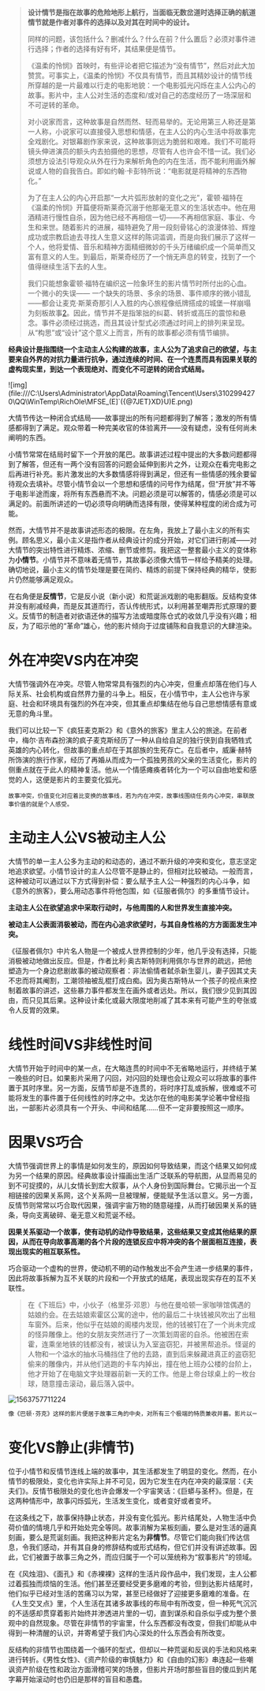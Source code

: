 > **设计情节是指在故事的危险地形上航行，当面临无数岔道时选择正确的航道情节就是作者对事件的选择以及对其在时间中的设计。**
>
> 同样的问题，该包括什么？删减什么？什么在前？什么置后？必须对事件进行选择；作者的选择有好有坏，其结果便是情节。
>
> 《温柔的怜悯》首映时，有些评论者把它描述为“没有情节”，然后对此大加赞赏。可事实上，《温柔的怜悯》不仅具有情节，而且其精妙设计的情节线所穿越的是一片最难以行走的电影地貌：一个电影弧光闪烁在主人公内心的故事。影片中，主人公对生活的态度和/或对自己的态度经历了一场深层和不可逆转的革命。
>
> 对小说家而言，这种故事是自然而然、轻而易举的。无论用第三人称还是第一人称，小说家可以直接侵入思想和情感，在主人公的内心生活中将故事完全戏剧化。对银幕剧作家来说，这种故事则远为脆弱和艰难。我们不可能将镜头伸进演员的额头内去拍摄他的思想，尽管有人也许会不惜一试。我们必须想方设法引导观众从外在行为来解析角色的内在生活，而不能利用画外解说或人物的自我告白。即如约翰·卡彭特所说：“电影就是将精神的东西物化。”
>
> 为了在主人公的内心开启那“一大片弧形放射的变化之光”，霍顿·福特在《温柔的怜悯》开篇便将斯莱奇沉溺于他那毫无意义的生活状态中。他在用酒精进行慢性自杀，因为他已经不再相信一切——不再相信家庭、事业、今生和来世。随着影片的进展，福特避免了用一段刻骨铭心的浪漫体验、辉煌成功或宗教启迪去寻找人生意义这样的陈词滥调，而是向我们展示了这样一个人，他将爱情、音乐和精神方面精细微妙的千头万绪编织成一个简单而又富有意义的人生。到最后，斯莱奇经历了一个悄无声息的转变，找到了一个值得继续生活下去的人生。
>
> 我们只能想象霍顿·福特在编织这一险象环生的影片情节时所付出的心血。一个微小的失误—— 一个缺失的场景、多余的场景、事件顺序的微小错乱——都会让麦克·斯莱奇那引人入胜的内心旅程像纸牌搭成的城堡一样崩塌为刻板故事[2](#2_13)。因此，情节并不是指笨拙的纠葛、转折或高压的震惊和悬念。事件必须经过挑选，而且其设计型式必须通过时间上的排列来呈现。从“构思”或“设计”这个意义上而言，所有的故事都必须有情节编排。

**经典设计是指围绕一个主动主人公构建的故事，主人公为了追求自己的欲望，与主要来自外界的对抗力量进行抗争，通过连续的时间、在一个连贯而具有因果关联的虚构现实里，到达一个表现绝对、而变化不可逆转的闭合式结局。**

![img](file:///C:\Users\Administrator\AppData\Roaming\Tencent\Users\3102994270\QQ\WinTemp\RichOle\MFSE_(E]`({@7JET}XD}U)E.png)

大情节传达一种闭合式结局——故事提出的所有问题都得到了解答；激发的所有情感都得到了满足。观众带着一种完美收官的体验离开——没有疑虑，没有任何尚未阐明的东西。



小情节常常在结局时留下一个开放的尾巴。故事讲述过程中提出的大多数问题都得到了解答，但还有一两个没有回答的问题会延伸到影片之外，让观众在看完电影之后再进行补充。影片激发出的大多数情感将得到满足，但还有一些情感的残余要留待观众去填补。尽管小情节会以一个思想和感情的问号作为结尾，但“开放”并不等于电影半途而废，将所有东西悬而不决。问题必须是可以解答的，情感必须是可以满足的。前面所讲述的一切必须导向明确而选择有限，使得某种程度的闭合成为可能。

然而，大情节并不是故事讲述形态的极限。在左角，我放上了最小主义的所有实例。顾名思义，最小主义是指作者从经典设计的成分开始，对它们进行削减——对大情节的突出特性进行精炼、浓缩、删节或修剪。我把这一整套最小主义的变体称为**小情节**。小情节并不意味着无情节，其故事必须像大情节一样给予精美的处理。确切地说，最小主义的情节处理是要在简约、精炼的前提下保持经典的精华，使影片仍然能够满足观众。



在右角便是**反情节**，它是反小说（新小说）和荒诞派戏剧的电影翻版。反结构变体并没有削减经典，而是反其道而行，否认传统形式，以利用甚至嘲弄形式原理的要义。反情节的制造者对欲语还休的描写方法或暗度陈仓式的收敛几乎没有兴趣；相反，为了昭示他的“革命”雄心，他的影片倾向于过度铺陈和自我意识的大肆渲染。

#  外在冲突VS内在冲突

大情节强调外在冲突。尽管人物常常具有强烈的内心冲突，但重点却落在他们与人际关系、社会机构或自然界力量的斗争上。相反，在小情节中，主人公也许与家庭、社会和环境具有强烈的外在冲突，但其重点却集结在他与自己思想情感有意或无意的角斗里。

我们可以比较一下《疯狂麦克斯2》和《意外的旅客》里主人公的旅途。在前者中，梅尔·吉布森扮演的疯子麦克斯经历了一种从自给自足的独行侠到自我牺牲式英雄的内心转化，但故事的重点却在于其部族的生死存亡。在后者中，威廉·赫特所饰演的旅行作家，经历了再婚从而成为一个孤独男孩的父亲的生活变化，影片的侧重点就在于此人的精神复活。他从一个情感瘫痪者转化为一个可以自由地爱和感觉的人，这便是影片的主要变化弧光。

```
故事冲突，价值变化对应着比变换的故事线，若为内在冲突，故事线围绕任务内心冲突，串联故事价值的就是个人感受。
```

# 主动主人公VS被动主人公

大情节的单一主人公多为主动的和动态的，通过不断升级的冲突和变化，意志坚定地追求欲望。小情节设计的主人公尽管不是静止的，但相对比较被动。一般而言，这种被动可以通过以下方式得到补偿：要么赋予主人公一种强烈的内心斗争，如《意外的旅客》，要么用动态事件将他包围，如《征服者佩尔》的多重情节设计。

**主动主人公在欲望追求中采取行动时，与他周围的人和世界发生直接冲突。**

**被动主人公表面消极被动，而在内心追求欲望时，与其自身性格的方方面面发生冲突。**

《征服者佩尔》中片名人物是一个被成人世界控制的少年，他几乎没有选择，只能消极被动地做出反应。但是，作者比利·奥古斯特则利用佩尔与世界的疏远，把他塑造为一个身边悲剧故事的被动观察者：非法偷情者弑杀新生婴儿，妻子因其丈夫不忠而将其阉割，工潮领袖被乱棍打成白痴。因为奥古斯特从一个孩子的视点来控制着故事的讲述，这些暴力事件都发生在画外或者远处。所以，我们很少见到其因由，而只见其后果。这种设计柔化或最大限度地削减了其本来有可能产生的夸张或令人反胃的效果。

# 线性时间VS非线性时间

大情节开始于时间中的某一点，在大略连贯的时间中不无省略地运行，并终结于某一晚些的时日。如果影片采用了闪回，对闪回的处理也会让观众可以将故事的事件置于其时序里。另一方面，反情节却是不连贯的，将时序打乱或拆解，很难或不可能将发生的事件置于任何线性的时序之中。戈达尔在他的电影美学论著中曾经指出，一部影片必须具有一个开头、中间和结尾……但不一定非要按照这一顺序。

# 因果VS巧合

大情节强调世界上的事情是如何发生的，原因如何导致结果，而这个结果又如何成为另一个结果的原因。经典故事设计描画出生活广泛联系的导航图，从显而易见的到不可捉摸的，从儿女情长到宏大叙事，从个人身份到国际舞台。它揭示出一个互相链接的因果关系网，这个关系网一旦被理解，便能赋予生活以意义。另一方面，反情节则常常以巧合取代因果，强调宇宙万物的随意碰撞，从而打破因果关系的链条，导向支离破碎、毫无意义和荒诞不经。

**因果关系驱动一个故事，使有动机的动作导致结果，这些结果又变成其他结果的原因，从而在导向故事高潮的各个片段的连锁反应中将冲突的各个层面相互连接，表现出现实的相互联系性。**

巧合驱动一个虚构的世界，使动机不明的动作触发出不会产生进一步结果的事件，因此将故事拆解为互不关联的片段和一个开放式的结尾，表现出现实存在的互不关联性。

> 在《下班后》中，小伙子（格里芬·邓恩）与他在曼哈顿一家咖啡馆偶遇的姑娘约会。在去姑娘索霍区公寓的途中，他的最后二十块钱被风吹出了出租车窗外。后来，他似乎在姑娘的阁楼内发现，他的钱被钉在了一个尚未完成的怪异雕像上。他的女朋友突然进行了一次策划周密的自杀。他被困在索霍，连乘坐地铁的钱都没有，被误认为入室盗窃犯，并被黑帮追杀。怪诞的人物和一个溢水的抽水马桶挡住了他的去路，直到后来躲藏进真正的盗窃犯偷来的雕像内，并从他们逃跑的卡车内掉出，撞在他上班办公楼的台阶上，他才开始了在电脑文字处理器前新一天的工作。他是上帝台球桌上的一枚台球，随意撞击滚动，最后落入袋中。

![1563757711224](C:\Users\Administrator\AppData\Roaming\Typora\typora-user-images\1563757711224.png)

```vb
像《巴顿·芬克》这样的影片便居于故事三角的中央，对所有三个极端的特质兼收并蓄。影片以一个年轻纽约剧作家的故事开始（单一主人公），他试图在好莱坞闯出一片天地（与外部力量的主动冲突）——大情节。但是，芬克（约翰·特托罗）变得越来越孤僻，创作灵感百唤不出（内在冲突）——小情节。当这一状况发展为幻觉时，我们变得越来越不敢确定什么是真实，什么是幻想（非连贯现实），直到最后觉得一切都不可信任（断裂的时间和因果次序）——反情节。其结局颇为开放，芬克凝视着大海，但比较肯定的是，他再也不会在这个城市写作了。
```

# 变化VS静止(非情节)

位于小情节和反情节连线上端的故事中，其生活都发生了明显的变化。然而，在小情节的极限处，变化也许实际上并不可见，因为它发生在内在冲突的最深层：《夫夫们》。反情节极限处的变化也许会爆发一个宇宙笑话：《巨蟒与圣杯》。但是，在这两种情形中，故事闪烁弧光，生活发生变化，或者变好或者变坏。

在这条线之下，故事保持静止状态，并没有变化弧光。影片结尾处，人物生活中负荷价值的情境几乎和开始处完全等同。故事消解为呆板刻画，要么是对生活的逼真刻画，要么是荒诞刻画。我把这种影片定名为**非情节**。尽管它们能向我们传达信息，令我们感动，并有其自身的修辞结构或形式结构，但它们并没有讲述故事。因此，它们被置于故事三角之外，而应归属于一个可以笼统称为“叙事影片”的领域。

在《风烛泪》、《面孔》和《赤裸裸》这样的生活片段作品中，我们发现，主人公都过着孤独而烦恼的生活。他们甚至还要经受更多磨难的考验，但到达影片结尾时，他们似乎已经对生活的苦痛习以为常，甚至已经做好了迎接更多磨难的准备。在《人生交叉点》里，个人生活在其诸多故事线的布局中有所改变，但一种死气沉沉的不适感却贯穿着影片始终并渗透进片里的一切，直到谋杀和自杀似乎成为整个景观中的自然现象。尽管在非情节的宇宙里，什么东西都没有改变，但我们却能从中得到一种清醒的认识，并寄希望于我们内心深处的什么东西会有所改变。

反结构的非情节也围绕着一个循环的型式，但却以一种荒诞和反讽的手法和风格来进行转折。《男性女性》、《资产阶级的审慎魅力》和《自由的幻影》串连起一些嘲讽资产阶级在性和政治方面滑稽可笑的场景，但影片开场时那些盲目的傻瓜到片尾字幕开始滚动时也仍旧是那样的盲目和愚蠢。